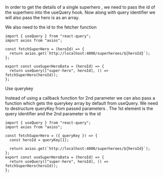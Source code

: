 In order to get the details of a single superhero , we need to pass the id of the
superhero into the useQuery hook.
Now along with query identifier we will also pass the hero is as an array.

We also need to the id to the fetcher function

```
import { useQuery } from "react-query";
import axios from "axios";

const fetchSuperHero = (heroId) => {
  return axios.get(`http://localhost:4000/superheroes/${heroId}`);
};

export const useSuperHeroData = (heroId) => {
  return useQuery(["super-hero", heroId], () => fetchSuperHero(heroId));
};

```

Use querykey

Instead of using a callback function for 2nd parameter we can also pass a function
which gets the querykey array by default from useQuery. We need to destructure queryKey from passed parameters . The 1st element is the query identifier and the 2nd parameter is the id

```
import { useQuery } from "react-query";
import axios from "axios";

const fetchSuperHero = ({ queryKey }) => {
  const heroId = queryKey[1];

  return axios.get(`http://localhost:4000/superheroes/${heroId}`);
};
export const useSuperHeroData = (heroId) => {
  return useQuery(["super-hero", heroId], () => fetchSuperHero(heroId));
};

```

